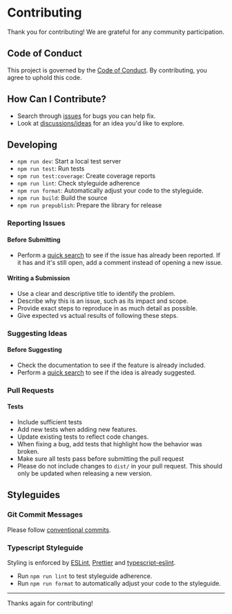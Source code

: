 # Contributing

Thank you for contributing! We are grateful for any community participation.

## Code of Conduct

This project is governed by the [Code of Conduct](./CODE_OF_CONDUCT.md). By contributing, you agree to uphold this code.

## How Can I Contribute?

- Search through [issues](https://github.com/havelessbemore/semafy/issues) for bugs you can help fix.
- Look at [discussions/ideas](https://github.com/havelessbemore/semafy/discussions/categories/ideas) for an idea you'd like to explore.

## Developing

- `npm run dev`: Start a local test server
- `npm run test`: Run tests
- `npm run test:coverage`: Create coverage reports
- `npm run lint`: Check styleguide adherence
- `npm run format`: Automatically adjust your code to the styleguide.
- `npm run build`: Build the source
- `npm run prepublish`: Prepare the library for release

### Reporting Issues

#### Before Submitting

- Perform a [quick search](https://github.com/havelessbemore/semafy/issues) to see if the issue has already been reported. If it has and it's still open, add a comment instead of opening a new issue.

#### Writing a Submission

- Use a clear and descriptive title to identify the problem.
- Describe why this is an issue, such as its impact and scope.
- Provide exact steps to reproduce in as much detail as possible.
- Give expected vs actual results of following these steps.

### Suggesting Ideas

#### Before Suggesting

- Check the documentation to see if the feature is already included.
- Perform a [quick search](https://github.com/havelessbemore/semafy/discussions/categories/ideas) to see if the idea is already suggested.

### Pull Requests

#### Tests

- Include sufficient tests
- Add new tests when adding new features.
- Update existing tests to reflect code changes.
- When fixing a bug, add tests that highlight how the behavior was broken.
- Make sure all tests pass before submitting the pull request
- Please do not include changes to `dist/` in your pull request. This should only be updated when releasing a new version.

## Styleguides

### Git Commit Messages

Please follow [conventional commits](https://www.conventionalcommits.org/en/v1.0.0/).

### Typescript Styleguide

Styling is enforced by [ESLint](https://eslint.org/), [Prettier](https://prettier.io/docs/en/integrating-with-linters.html) and [typescript-eslint](https://typescript-eslint.io/).

- Run `npm run lint` to test styleguide adherence.
- Run `npm run format` to automatically adjust your code to the styleguide.

---

Thanks again for contributing!
